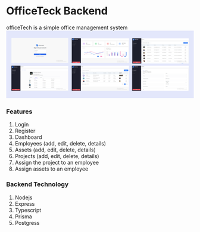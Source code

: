 
# OfficeTeck Backend
officeTech is a simple office management system
![image description](officeTeck-cover.png)


### Features
1. Login
2. Register
3. Dashboard
4. Employees (add, edit, delete, details)
5. Assets (add, edit, delete, details)
6. Projects (add, edit, delete, details)
7. Assign the project to an employee
8. Assign assets to an employee

### Backend Technology
1. Nodejs
2. Express
3. Typescript
4. Prisma
5. Postgress

